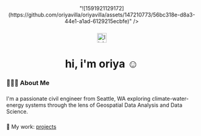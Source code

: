 <div align="center">
  "![1591921129172](https://github.com/oriyavilla/oriyavilla/assets/147210773/56bc318e-d8a3-44e1-a1ad-6129215ecbfe)"  />
</div>


###

<div align="center">
  <a href="https://www.linkedin.com/in/oriyavillarreal/" target="_blank">
    <img src="https://img.shields.io/static/v1?message=LinkedIn&logo=linkedin&label=&color=0077B5&logoColor=white&labelColor=&style=for-the-badge" height="25" alt="linkedin logo"  />
  </a>
</div>

###

<h1 align="center">hi, i'm oriya ☺️</h1>

###

<h3 align="left">👩🏻‍💻  About Me</h3>

###

<p align="left">I'm a passionate civil engineer from Seattle, WA exploring climate-water-energy systems through the lens of Geospatial Data Analysis and Data Science.</p>

###

🔭 My work: [projects](https://github.com/oriyavilla/projects/)

###





<!--
**oriyavilla/oriyavilla** is a ✨ _special_ ✨ repository because its `README.md` (this file) appears on your GitHub profile.

Here are some ideas to get you started:

- 🔭 I’m currently working on ...
- 🌱 I’m currently learning ...
- 👯 I’m looking to collaborate on ...
- 🤔 I’m looking for help with ...
- 💬 Ask me about ...
- 📫 How to reach me: ...
- 😄 Pronouns: ...
- ⚡ Fun fact: ...
-->
